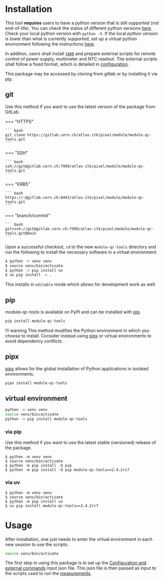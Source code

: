# Installation

This tool **requires** users to have a python version that is still supported
(not end-of-life). You can check the status of different python versions
[here](https://devguide.python.org/versions/#status-of-python-versions). Check
your local python version with `python -V`. If the local python version is lower
than what is currently supported, set up a virtual python environment following
the instructions [here](https://itk.docs.cern.ch/general/Virtual_Environments/).

In addition, users shall install [`YARR`](https://yarr.web.cern.ch/) and prepare
external scripts for remote control of power supply, multimeter and NTC readout.
The external scripts shall follow a fixed format, which is detailed in
[configuration](config.md).

This package may be accessed by cloning from gitlab or by installing it via pip.

## git

Use this method if you want to use the latest version of the package from
GitLab.

=== "HTTPS"

    ``` bash
    git clone https://gitlab.cern.ch/atlas-itk/pixel/module/module-qc-tools.git
    ```

=== "SSH"

    ``` bash
    ssh://git@gitlab.cern.ch:7999/atlas-itk/pixel/module/module-qc-tools.git
    ```

=== "KRB5"

    ``` bash
    https://:@gitlab.cern.ch:8443/atlas-itk/pixel/module/module-qc-tools.git
    ```

=== "branch/commit"

    ``` bash
    git+ssh://git@gitlab.cern.ch:7999/atlas-itk/pixel/module/module-qc-tools.git@main
    ```

Upon a successful checkout, `cd` to the new `module-qc-tools` directory and run
the following to install the necessary software in a virtual environment:

```bash
$ python -m venv venv
$ source venv/bin/activate
$ python -m pip install uv
$ uv pip install -e .
```

This installs in `editable` mode which allows for development work as well.

## pip

module-qc-tools is available on PyPI and can be installed with
[pip](https://pip.pypa.io).

```bash
pip install module-qc-tools
```

<!-- prettier-ignore -->
!!! warning
    This method modifies the Python environment in which you choose to install. Consider instead using [pipx](#pipx) or virtual environments to avoid dependency conflicts.

## pipx

[pipx](https://github.com/pypa/pipx) allows for the global installation of
Python applications in isolated environments.

```bash
pipx install module-qc-tools
```

## virtual environment

```bash
python -m venv venv
source venv/bin/activate
python -m pip install module-qc-tools
```

### via pip

Use this method if you want to use the latest stable (versioned) release of the
package.

```
$ python -m venv venv
$ source venv/bin/activate
$ python -m pip install -U pip
$ python -m pip install -U pip module-qc-tools==2.4.2rc7
```

### via uv

```
$ python -m venv venv
$ source venv/bin/activate
$ python -m pip install uv
$ uv pip install module-qc-tools==2.4.2rc7
```

# Usage

After installation, one just needs to enter the virtual environment in each new
session to use the scripts:

```bash
source venv/bin/activate
```

The first step in using this package is to set up the
[Configuration and external commands](config.md) input json file. This json file
is then passed as input to the scripts used to run the
[measurements](measurements.md).
